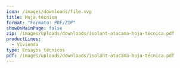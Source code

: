 ```yaml
---
icon: /images/downloads/file.svg
title: Hoja técnica
format: "Formato: PDF/ZIP"
showOnMainPage: false
zip: /images/uploads/downloads/isolant-atacama-hoja-técnica.pdf
productLines:
  - Vivienda
type: Ensayos técnicos
pdf: /images/uploads/downloads/isolant-atacama-hoja-técnica.pdf
---
```

